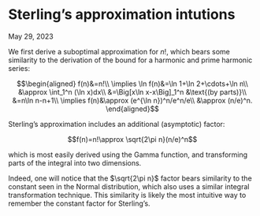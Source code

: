 <!-- emilia-snapshot-properties
Sterling’s approximation intutions
2023/05/29
utulek
emilia-snapshot-properties -->

# Sterling’s approximation intutions

May 29, 2023

We first derive a suboptimal approximation for $n!$, which bears some similarity to the derivation of the bound for a harmonic and prime harmonic series:

$$\begin{aligned}
f(n)&=n!\\
\implies \ln f(n)&=\ln 1+\ln 2+\cdots+\ln n\\
&\approx \int_1^n (\ln x)dx\\
&=\Big[x\ln x-x\Big]_1^n &\text{(by parts)}\\
&=n\ln n-n+1\\
\implies f(n)&\approx (e^{\ln n})^n/e^n/e\\
&\approx (n/e)^n.
\end{aligned}$$

Sterling’s approximation includes an additional (asymptotic) factor:

$$f(n)=n!\approx \sqrt{2\pi n}(n/e)^n$$

which is most easily derived using the Gamma function, and transforming parts of the integral into two dimensions.

Indeed, one will notice that the $\sqrt{2\pi n}$ factor bears similarity to the constant seen in the Normal distribution, which also uses a similar integral transformation technique. This similarity is likely the most intuitive way to remember the constant factor for Sterling’s.
